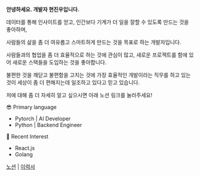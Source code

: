 **안녕하세요. 개발자 현진우입니다.**

데이터를 통해 인사이트를 얻고, 인간보다 기계가 더 일을 잘할 수 있도록 만드는 것을 좋아하며, 

사람들의 삶을 좀 더 여유롭고 스마트하게 만드는 것을 목표로 하는 개발자입니다.

사람들과의 협업을 좀 더 효율적으로 하는 것에 관심이 많고, 새로운 프로젝트를 함에 있어 새로운 스택들을 도입하는 것을 좋아합니다. 

불편한 것을 깨닫고 불편함을 고치는 것에 가장 효율적인 개발이라는 직무를 하고 있는 것이 세상이 좀 더 편해지는데 일조하고 있다고 믿고 있습니다.

저에 대해 좀 더 자세히 알고 싶으시면 아래 노션 링크를 눌러주세요!

😎 Primary language

- Pytorch | AI Developer 
- Python | Backend Engineer

🤣 Recent Interest

- React.js
- Golang

[노션](https://www.notion.so/2021-Primadonna-87a1d8b5682a4873b2064ddfbae4e1b6) | [이력서](https://www.notion.so/The-Primadonna-68294dd87d2e4325a9b45dcbb04e25d9)
